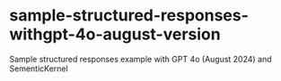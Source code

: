 # sample-structured-responses-withgpt-4o-august-version
Sample structured responses example with GPT 4o (August 2024) and SementicKernel
